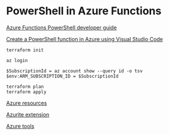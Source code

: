 # PowerShell in Azure Functions

[Azure Functions PowerShell developer guide](https://learn.microsoft.com/en-us/azure/azure-functions/functions-reference-powershell)

[Create a PowerShell function in Azure using Visual Studio Code](https://learn.microsoft.com/en-us/azure/azure-functions/create-first-function-vs-code-powershell)

```
terraform init

az login

$SubscriptionId = az account show --query id -o tsv
$env:ARM_SUBSCRIPTION_ID = $SubscriptionId

terraform plan
terraform apply
```

[Azure resources](https://marketplace.visualstudio.com/items?itemName=ms-azuretools.vscode-azureresourcegroups)

[Azurite extension](https://marketplace.visualstudio.com/items?itemName=Azurite.azurite)

[Azure tools](https://marketplace.visualstudio.com/items?itemName=ms-vscode.vscode-node-azure-pack)

